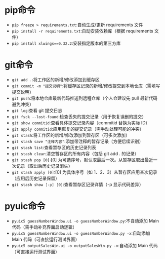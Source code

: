 
# pip命令
- `pip freeze > requirements.txt`:自动生成/更新 requirements 文件
- `pip install -r requirements.txt`:自动安装依赖库（根据 requirements 文件）
- `pip install xlwings==0.32.2`:安装指定版本的第三方库

# git命令
- `git add .`:将工作区的新增/修改添加到缓存区
- `git commit -m "提交说明"`:将缓存区记录的新增/修改提交到本地仓库（需填写提交说明）
- `git push`:将本地仓库最新代码推送到远程仓库（个人仓建议先 pull 最新代码避免冲突）
- `git log`:查看 git 提交日志
- `git fsck --lost-found`:检查丢失的提交记录（用于恢复误删的提交）
- `git show commitid`:查看具体提交记录内容（commitid 替换为实际 ID）
- `git apply commitid`:应用恢复的提交记录（需手动处理可能的冲突）
- `git stash`:将工作区的新增/修改添加到暂存区（可多次添加）
- `git stash save "注释内容"`:添加带注释的暂存记录（方便后续识别）
- `git stash list`:查看暂存区的历史记录列表
- `git stash clear`:清空暂存区的所有内容（包括 git add . 的记录）
- `git stash pop [0]`:[0] 为可选序号，默认取最后一次。从暂存区取出最近一次记录（取出后历史记录消失）
- `git stash apply [0]`:[0] 为具体序号（如 1、2、3）从暂存区应用某次记录（应用后历史记录保留）
- `git stash show [-p] [0]`:查看暂存区记录详情（-p 显示代码差异）

# pyuic命令
- `pyuic5 guessNumberWindow.ui -o guessNumberWindow.py`:不自动添加 Main 代码（需手动补充界面启动逻辑）
- `pyuic5 guessNumberWindow.ui -o guessNumberWindow.py -x`:自动添加 Main 代码（可直接运行测试界面）
- `pyuic5 outputSalesWin.ui -o outputSalesWin.py -x`:自动添加 Main 代码（可直接运行测试界面）